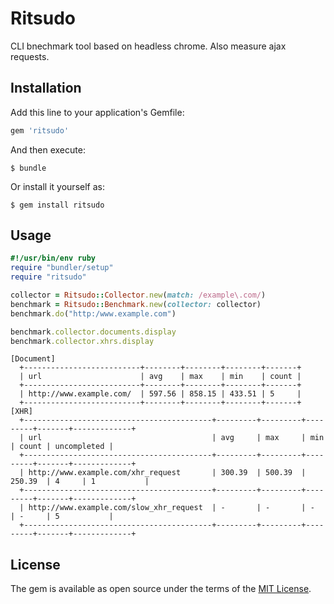# Ritsudo

CLI bnechmark tool based on headless chrome.
Also measure ajax requests.

## Installation

Add this line to your application's Gemfile:

```ruby
gem 'ritsudo'
```

And then execute:

    $ bundle

Or install it yourself as:

    $ gem install ritsudo

## Usage
```ruby
#!/usr/bin/env ruby
require "bundler/setup"
require "ritsudo"

collector = Ritsudo::Collector.new(match: /example\.com/)
benchmark = Ritsudo::Benchmark.new(collector: collector)
benchmark.do("http:/www.example.com")

benchmark.collector.documents.display
benchmark.collector.xhrs.display
```

```
[Document]
  +--------------------------+--------+--------+--------+-------+
  | url                      | avg    | max    | min    | count |
  +--------------------------+--------+--------+--------+-------+
  | http://www.example.com/  | 597.56 | 858.15 | 433.51 | 5     |
  +--------------------------+--------+--------+--------+-------+
[XHR]
  +------------------------------------------+---------+---------+---------+-------+-------------+
  | url                                      | avg     | max     | min     | count | uncompleted |
  +------------------------------------------+---------+---------+---------+-------+-------------+
  | http://www.example.com/xhr_request       | 300.39  | 500.39  | 250.39  | 4     | 1           |
  +------------------------------------------+---------+---------+---------+-------+-------------+
  | http://www.example.com/slow_xhr_request  | -       | -       | -       | -     | 5           |
  +------------------------------------------+---------+---------+---------+-------+-------------+
```
## License

The gem is available as open source under the terms of the [MIT License](https://opensource.org/licenses/MIT).

